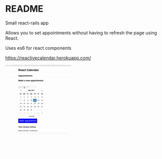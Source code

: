 # README
Small react-rails app

Allows you to set appointments without having to refresh the page using React.

Uses es6 for react components  

https://reactivecalendar.herokuapp.com/

![alt text](https://github.com/DaniVSainz/calendar-react-rails/blob/master/ezgif.com-crop.gif)
